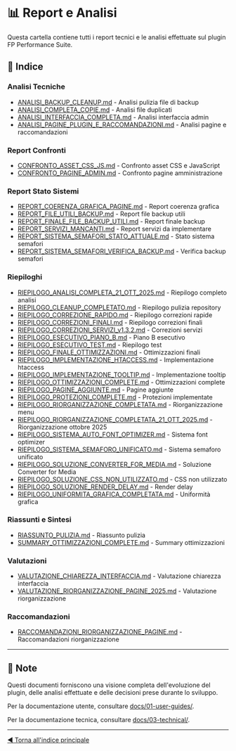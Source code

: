 # 📊 Report e Analisi

Questa cartella contiene tutti i report tecnici e le analisi effettuate sul plugin FP Performance Suite.

## 📑 Indice

### Analisi Tecniche
- [ANALISI_BACKUP_CLEANUP.md](ANALISI_BACKUP_CLEANUP.md) - Analisi pulizia file di backup
- [ANALISI_COMPLETA_COPIE.md](ANALISI_COMPLETA_COPIE.md) - Analisi file duplicati
- [ANALISI_INTERFACCIA_COMPLETA.md](ANALISI_INTERFACCIA_COMPLETA.md) - Analisi interfaccia admin
- [ANALISI_PAGINE_PLUGIN_E_RACCOMANDAZIONI.md](ANALISI_PAGINE_PLUGIN_E_RACCOMANDAZIONI.md) - Analisi pagine e raccomandazioni

### Report Confronti
- [CONFRONTO_ASSET_CSS_JS.md](CONFRONTO_ASSET_CSS_JS.md) - Confronto asset CSS e JavaScript
- [CONFRONTO_PAGINE_ADMIN.md](CONFRONTO_PAGINE_ADMIN.md) - Confronto pagine amministrazione

### Report Stato Sistemi
- [REPORT_COERENZA_GRAFICA_PAGINE.md](REPORT_COERENZA_GRAFICA_PAGINE.md) - Report coerenza grafica
- [REPORT_FILE_UTILI_BACKUP.md](REPORT_FILE_UTILI_BACKUP.md) - Report file backup utili
- [REPORT_FINALE_FILE_BACKUP_UTILI.md](REPORT_FINALE_FILE_BACKUP_UTILI.md) - Report finale backup
- [REPORT_SERVIZI_MANCANTI.md](REPORT_SERVIZI_MANCANTI.md) - Report servizi da implementare
- [REPORT_SISTEMA_SEMAFORI_STATO_ATTUALE.md](REPORT_SISTEMA_SEMAFORI_STATO_ATTUALE.md) - Stato sistema semafori
- [REPORT_SISTEMA_SEMAFORI_VERIFICA_BACKUP.md](REPORT_SISTEMA_SEMAFORI_VERIFICA_BACKUP.md) - Verifica backup semafori

### Riepiloghi
- [RIEPILOGO_ANALISI_COMPLETA_21_OTT_2025.md](RIEPILOGO_ANALISI_COMPLETA_21_OTT_2025.md) - Riepilogo completo analisi
- [RIEPILOGO_CLEANUP_COMPLETATO.md](RIEPILOGO_CLEANUP_COMPLETATO.md) - Riepilogo pulizia repository
- [RIEPILOGO_CORREZIONE_RAPIDO.md](RIEPILOGO_CORREZIONE_RAPIDO.md) - Riepilogo correzioni rapide
- [RIEPILOGO_CORREZIONI_FINALI.md](RIEPILOGO_CORREZIONI_FINALI.md) - Riepilogo correzioni finali
- [RIEPILOGO_CORREZIONI_SERVIZI_v1.3.2.md](RIEPILOGO_CORREZIONI_SERVIZI_v1.3.2.md) - Correzioni servizi
- [RIEPILOGO_ESECUTIVO_PIANO_B.md](RIEPILOGO_ESECUTIVO_PIANO_B.md) - Piano B esecutivo
- [RIEPILOGO_ESECUTIVO_TEST.md](RIEPILOGO_ESECUTIVO_TEST.md) - Riepilogo test
- [RIEPILOGO_FINALE_OTTIMIZZAZIONI.md](RIEPILOGO_FINALE_OTTIMIZZAZIONI.md) - Ottimizzazioni finali
- [RIEPILOGO_IMPLEMENTAZIONE_HTACCESS.md](RIEPILOGO_IMPLEMENTAZIONE_HTACCESS.md) - Implementazione htaccess
- [RIEPILOGO_IMPLEMENTAZIONE_TOOLTIP.md](RIEPILOGO_IMPLEMENTAZIONE_TOOLTIP.md) - Implementazione tooltip
- [RIEPILOGO_OTTIMIZZAZIONI_COMPLETE.md](RIEPILOGO_OTTIMIZZAZIONI_COMPLETE.md) - Ottimizzazioni complete
- [RIEPILOGO_PAGINE_AGGIUNTE.md](RIEPILOGO_PAGINE_AGGIUNTE.md) - Pagine aggiunte
- [RIEPILOGO_PROTEZIONI_COMPLETE.md](RIEPILOGO_PROTEZIONI_COMPLETE.md) - Protezioni implementate
- [RIEPILOGO_RIORGANIZZAZIONE_COMPLETATA.md](RIEPILOGO_RIORGANIZZAZIONE_COMPLETATA.md) - Riorganizzazione menu
- [RIEPILOGO_RIORGANIZZAZIONE_COMPLETATA_21_OTT_2025.md](RIEPILOGO_RIORGANIZZAZIONE_COMPLETATA_21_OTT_2025.md) - Riorganizzazione ottobre 2025
- [RIEPILOGO_SISTEMA_AUTO_FONT_OPTIMIZER.md](RIEPILOGO_SISTEMA_AUTO_FONT_OPTIMIZER.md) - Sistema font optimizer
- [RIEPILOGO_SISTEMA_SEMAFORO_UNIFICATO.md](RIEPILOGO_SISTEMA_SEMAFORO_UNIFICATO.md) - Sistema semaforo unificato
- [RIEPILOGO_SOLUZIONE_CONVERTER_FOR_MEDIA.md](RIEPILOGO_SOLUZIONE_CONVERTER_FOR_MEDIA.md) - Soluzione Converter for Media
- [RIEPILOGO_SOLUZIONE_CSS_NON_UTILIZZATO.md](RIEPILOGO_SOLUZIONE_CSS_NON_UTILIZZATO.md) - CSS non utilizzato
- [RIEPILOGO_SOLUZIONE_RENDER_DELAY.md](RIEPILOGO_SOLUZIONE_RENDER_DELAY.md) - Render delay
- [RIEPILOGO_UNIFORMITA_GRAFICA_COMPLETATA.md](RIEPILOGO_UNIFORMITA_GRAFICA_COMPLETATA.md) - Uniformità grafica

### Riassunti e Sintesi
- [RIASSUNTO_PULIZIA.md](RIASSUNTO_PULIZIA.md) - Riassunto pulizia
- [SUMMARY_OTTIMIZZAZIONI_COMPLETE.md](SUMMARY_OTTIMIZZAZIONI_COMPLETE.md) - Summary ottimizzazioni

### Valutazioni
- [VALUTAZIONE_CHIAREZZA_INTERFACCIA.md](VALUTAZIONE_CHIAREZZA_INTERFACCIA.md) - Valutazione chiarezza interfaccia
- [VALUTAZIONE_RIORGANIZZAZIONE_PAGINE_2025.md](VALUTAZIONE_RIORGANIZZAZIONE_PAGINE_2025.md) - Valutazione riorganizzazione

### Raccomandazioni
- [RACCOMANDAZIONI_RIORGANIZZAZIONE_PAGINE.md](RACCOMANDAZIONI_RIORGANIZZAZIONE_PAGINE.md) - Raccomandazioni riorganizzazione

---

## 📌 Note

Questi documenti forniscono una visione completa dell'evoluzione del plugin, delle analisi effettuate e delle decisioni prese durante lo sviluppo.

Per la documentazione utente, consultare [docs/01-user-guides/](../01-user-guides/).

Per la documentazione tecnica, consultare [docs/03-technical/](../03-technical/).

---

[◀ Torna all'indice principale](../INDEX.md)

